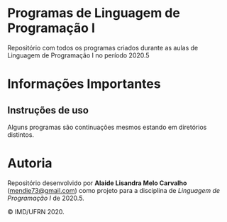 # Programas de Linguagem de Programação I

Repositório com todos os programas criados durante as aulas de Linguagem de Programação I no período 2020.5

# Informações Importantes

## Instruções de uso

Alguns programas são continuações mesmos estando em diretórios distintos.

# Autoria

Repositório desenvolvido por **Alaide Lisandra Melo Carvalho** (<mendie73@gmail.com>) como projeto para a disciplina de *Linguagem de Programação I* de 2020.5.

&copy; IMD/UFRN 2020.